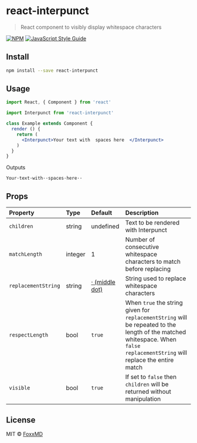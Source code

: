 # react-interpunct

> React component to visibly display whitespace characters

[![NPM](https://img.shields.io/npm/v/react-interpunct.svg)](https://www.npmjs.com/package/react-interpunct) [![JavaScript Style Guide](https://img.shields.io/badge/code_style-standard-brightgreen.svg)](https://standardjs.com)

## Install

```bash
npm install --save react-interpunct
```

## Usage

```jsx
import React, { Component } from 'react'

import Interpunct from 'react-interpunct'

class Example extends Component {
  render () {
    return (
      <Interpunct>Your text with  spaces here  </Interpunct>
    )
  }
}
```
Outputs
```
Your·text·with··spaces·here··
```

## Props

| Property            | Type               | Default                               | Description                                                                                                                                                                   |
|:--------------------|:-------------------|:--------------------------------------|:------------------------------------------------------------------------------------------------------------------------------------------------------------------------------|
| `children`          | string             | undefined                             | Text to be rendered with Interpunct                                                                                                                                           |
| `matchLength`       | integer            | 1                                     | Number of consecutive whitespace characters to match before replacing                                                                                                         |
| `replacementString` | string             | [· (middle dot)](http://middot.net/)  | String used to replace whitespace characters                                                                                                                                  |
| `respectLength`     | bool               | `true`                                | When `true` the string given for `replacementString` will be repeated to the length of the matched whitespace. When `false` `replacementString` will replace the entire match |
| `visible`           | bool               | `true`                                | If set to `false` then `children` will be returned without manipulation                                                                                                       |

## License

MIT © [FoxxMD](https://github.com/FoxxMD)
